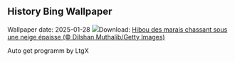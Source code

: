 ## History Bing Wallpaper
Wallpaper date: 2025-01-28
![](https://www.bing.com/th?id=OHR.FlyingOwl_FR-FR1750905079_UHD.jpg&w=1000)Download: [Hibou des marais chassant sous une neige épaisse (© Dilshan Muthalib/Getty Images)](https://www.bing.com/th?id=OHR.FlyingOwl_FR-FR1750905079_UHD.jpg)

Auto get programm by LtgX
